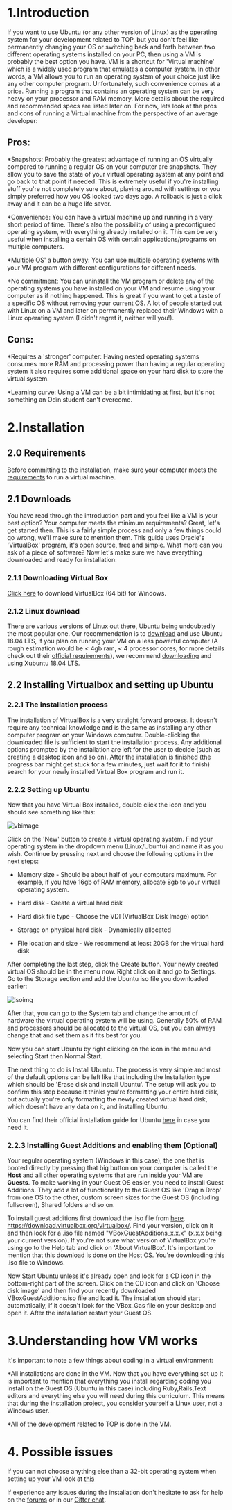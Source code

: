 # 1.Introduction

If you want to use Ubuntu (or any other version of Linux) as the operating system for your development related to TOP, but you don't feel like permanently changing your OS or switching back and forth between two different operating systems installed on your PC, then using a VM is probably the best option you have. VM is a shortcut for 'Virtual machine' which is a widely used program that [emulates](https://en.wikipedia.org/wiki/Emulator) a computer system. In other words, a VM allows you to run an operating system of your choice just like any other computer program. Unfortunately, such convenience comes at a price. Running a program that contains an operating system can be very heavy on your processor and RAM memory. More details about the required and recommended specs are listed later on. For now, lets look at the pros and cons of running a Virtual machine from the perspective of an average developer:

## Pros:
*Snapshots: Probably the greatest advantage of running an OS virtually compared to running a regular OS on your computer are snapshots. They allow you to save the state of your virtual operating system at any point and go back to that point if needed. This is extremely useful if you're installing stuff you're not completely sure about, playing around with settings or you simply preferred how you OS looked two days ago. A rollback is just a click away and it can be a huge life saver.

*Convenience: You can have a virtual machine up and running in a very short period of time. There's also the possibility of using a preconfigured operating system, with everything already installed on it. This can be very useful when installing a certain OS with certain applications/programs on multiple computers.

*Multiple OS' a button away: You can use multiple operating systems with your VM program with different configurations for different needs.

*No commitment: You can uninstall the VM program or delete any of the operating systems you have installed on your VM and resume using your computer as if nothing happened. This is great if you want to get a taste of a specific OS without removing your current OS. A lot of people started out with Linux on a VM and later on permanently replaced their Windows with a Linux operating system (I didn't regret it, neither will you!).

## Cons:
*Requires a 'stronger' computer: Having nested operating systems consumes more RAM and processing power than having a regular operating system it also requires some additional space on your hard disk to store the virtual system.

*Learning curve: Using a VM can be a bit intimidating at first, but it's not something an Odin student can't overcome.

# 2.Installation

## 2.0 Requirements

Before committing to the installation, make sure your computer meets the [requirements](https://www.virtualbox.org/wiki/End-user_documentation) to run a virtual machine.

## 2.1 Downloads

You have read through the introduction part and you feel like a VM is your best option? Your computer meets the minimum requirements? Great, let's get started then. This is a fairly simple process and only a few things could go wrong, we'll make sure to mention them. This guide uses Oracle's 'VirtualBox' program, it's open source, free and simple. What more can you ask of a piece of software? Now let's make sure we have everything downloaded and ready for installation:

### 2.1.1 Downloading Virtual Box


[Click here](https://download.virtualbox.org/virtualbox/5.2.12/VirtualBox-5.2.12-122591-Win.exe) to download VirtualBox (64 bit) for Windows.

### 2.1.2 Linux download

There are various versions of Linux out there, Ubuntu being undoubtedly the most popular one. Our recommendation is to [download](http://releases.ubuntu.com/18.04/ubuntu-18.04-desktop-amd64.iso) and use Ubuntu 18.04 LTS, if you plan on running your VM on a less powerful computer (A rough estimation would be < 4gb ram, < 4 processor cores, for more details check out their [official requirements](https://help.ubuntu.com/community/Installation/SystemRequirements)), we recommend [downloading](https://xubuntu.org/download) and using Xubuntu 18.04 LTS.

## 2.2 Installing Virtualbox and setting up Ubuntu

### 2.2.1 The installation process 

The installation of VirtualBox is a very straight forward process. It doesn't require any technical knowledge and is the same as installing any other computer program on your Windows computer. Double-clicking the downloaded file is sufficient to start the installation process. Any additional options prompted by the installation are left for the user to decide (such as creating a desktop icon and so on). After the installation is finished (the progress bar might get stuck for a few minutes, just wait for it to finish) search for your newly installed Virtual Box program and run it.

### 2.2.2 Setting up Ubuntu
Now that you have Virtual Box installed, double click the icon and you should see something like this:

![vbimage](https://i.imgur.com/q9MauDU.png)

Click on the 'New' button to create a virtual operating system. Find your operating system in the dropdown menu (Linux/Ubuntu) and name it as you wish. Continue by pressing next and choose the following options in the next steps:

- Memory size - Should be about half of your computers maximum. For example, if you have 16gb of RAM memory, allocate 8gb to your virtual operating system.

- Hard disk - Create a virtual hard disk

- Hard disk file type - Choose the VDI (VirtualBox Disk Image) option

- Storage on physical hard disk - Dynamically allocated

- File location and size - We recommend at least 20GB for the virtual hard disk

After completing the last step, click the Create button. Your newly created virtual OS should be in the menu now. Right click on it and go to Settings. Go to the Storage section and add the Ubuntu iso file you downloaded earlier:

![isoimg](https://i.imgur.com/lJvWXoZ.png)

After that, you can go to the System tab and change the amount of hardware the virtual operating system will be using. Generally 50% of RAM and processors should be allocated to the virtual OS, but you can always change that and set them as it fits best for you. 

Now you can start Ubuntu by right clicking on the icon in the menu and selecting Start then Normal Start.

The next thing to do is Install Ubuntu. The process is very simple and most of the default options can be left like that including the Installation type which should be 'Erase disk and install Ubuntu'. The setup will ask you to confirm this step because it thinks you're formatting your entire hard disk, but actually you're only formatting the newly created virtual hard disk, which doesn't have any data on it, and installing Ubuntu.

You can find their official installation guide for Ubuntu [here](https://tutorials.ubuntu.com/tutorial/tutorial-install-ubuntu-desktop#0) in case you need it.

### 2.2.3 Installing Guest Additions and enabling them (Optional)

 Your regular operating system (Windows in this case), the one that is booted directly by pressing that big button on your computer is called the **Host** and all other operating systems that are run inside your VM are **Guests**. To make working in your Guest OS easier, you need to install Guest Additions. They add a lot of functionality to the Guest OS like 'Drag n Drop' from one OS to the other, custom screen sizes for the Guest OS (including fullscreen), Shared folders and so on.

To install guest additions first download the .iso file from [here](https://download.virtualbox.org/virtualbox/). https://download.virtualbox.org/virtualbox/. Find your version, click on it and then look for a .iso file named "VBoxGuestAdditions_x.x.x" (x.x.x being your current version). If you're not sure what version of VirtualBox you're using go to the Help tab and click on 'About VirtualBox'. It's important to mention that this download is done on the Host OS. You're downloading this .iso file to Windows.

Now Start Ubuntu unless it's already open and look for a CD icon in the bottom-right part of the screen. Click on the CD icon and click on 'Choose disk image' and then find your recently downloaded VBoxGuestAdditions.iso file and load it. The installation should start automatically, if it doesn't look for the VBox_Gas file on your desktop and open it. After the installation restart your Guest OS.

# 3.Understanding how VM works

  It's important to note a few things about coding in a virtual environment:
  
*All installations are done in the VM. Now that you have everything set up it is important to mention that everything you install regarding coding you install on the Guest OS (Ubuntu in this case) including Ruby,Rails,Text editors and everything else you will need during this curriculum. This means that during the installation project, you consider yourself a Linux user, not a Windows user.

*All of the development related to TOP is done in the VM. 

# 4. Possible issues
If you can not choose anything else than a 32-bit operating system when setting up your VM look at [this](http://www.fixedbyvonnie.com/2014/11/virtualbox-showing-32-bit-guest-versions-64-bit-host-os/#.WzzZYXYzZN0)

If experience any issues during the installation don't hesitate to ask for help on the [forums](https://forum.theodinproject.com/c/help) or in our [Gitter chat](https://gitter.im/TheOdinProject/theodinproject).

